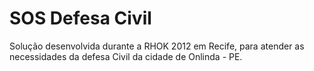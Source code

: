 SOS Defesa Civil
==============

Solução desenvolvida durante a RHOK 2012 em Recife, para atender as necessidades da defesa Civil da cidade de Onlinda - PE.
